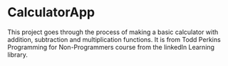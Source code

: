 # CalculatorApp
This project goes through the process of making a basic calculator with addition, subtraction and multiplication functions. It is from Todd Perkins Programming for Non-Programmers course from the linkedIn Learning library. 
